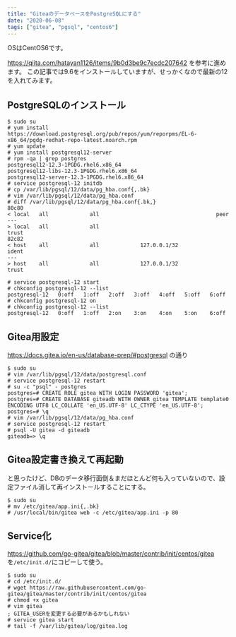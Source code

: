 ```yaml
---
title: "GiteaのデータベースをPostgreSQLにする"
date: "2020-06-08"
tags: ["gitea", "pgsql", "centos6"]
---
```


OSはCentOS6です。

https://qiita.com/hatayan1126/items/9b0d3be9c7ecdc207642 を参考に進めます。
この記事では9.6をインストールしていますが、せっかくなので最新の12を入れてみます。

## PostgreSQLのインストール
```
$ sudo su
# yum install https://download.postgresql.org/pub/repos/yum/reporpms/EL-6-x86_64/pgdg-redhat-repo-latest.noarch.rpm
# yum update
# yum install postgresql12-server
# rpm -qa | grep postgres
postgresql12-12.3-1PGDG.rhel6.x86_64
postgresql12-libs-12.3-1PGDG.rhel6.x86_64
postgresql12-server-12.3-1PGDG.rhel6.x86_64
# service postgresql-12 initdb
# cp /var/lib/pgsql/12/data/pg_hba.conf{,.bk}
# vim /var/lib/pgsql/12/data/pg_hba.conf
# diff /var/lib/pgsql/12/data/pg_hba.conf{.bk,}
80c80
< local   all             all                                     peer
---
> local   all             all                                     trust
82c82
< host    all             all             127.0.0.1/32            ident
---
> host    all             all             127.0.0.1/32            trust

# service postgresql-12 start
# chkconfig postgresql-12 --list
postgresql-12   0:off   1:off   2:off   3:off   4:off   5:off   6:off
# chkconfig postgresql-12 on
# chkconfig postgresql-12 --list
postgresql-12   0:off   1:off   2:on    3:on    4:on    5:on    6:off
```

## Gitea用設定
https://docs.gitea.io/en-us/database-prep/#postgresql の通り
```
$ sudo su
# vim /var/lib/pgsql/12/data/postgresql.conf
# service postgresql-12 restart
# su -c "psql" - postgres
postgres=# CREATE ROLE gitea WITH LOGIN PASSWORD 'gitea';
postgres=# CREATE DATABASE giteadb WITH OWNER gitea TEMPLATE template0 ENCODING UTF8 LC_COLLATE 'en_US.UTF-8' LC_CTYPE 'en_US.UTF-8';
postgres=# \q
# vim /var/lib/pgsql/12/data/pg_hba.conf
# service postgresql-12 restart
# psql -U gitea -d giteadb
giteadb=> \q
```

## Gitea設定書き換えて再起動
と思ったけど、DBのデータ移行面倒＆まだほとんど何も入っていないので、設定ファイル消して再インストールすることにする。
```
$ sudo su
# mv /etc/gitea/app.ini{,.bk}
# /usr/local/bin/gitea web -c /etc/gitea/app.ini -p 80
```

## Service化
https://github.com/go-gitea/gitea/blob/master/contrib/init/centos/gitea を`/etc/init.d/`にコピーして使う。
```
$ sudo su
# cd /etc/init.d/
# wget https://raw.githubusercontent.com/go-gitea/gitea/master/contrib/init/centos/gitea
# chmod +x gitea
# vim gitea
; GITEA_USERを変更する必要があるかもしれない
# service gitea start
# tail -f /var/lib/gitea/log/gitea.log
```
